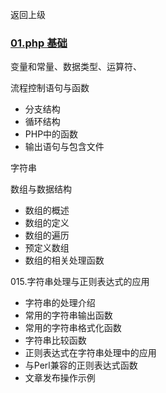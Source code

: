 返回上级
### [01.php 基础]()

变量和常量、数据类型、运算符、

流程控制语句与函数
- 分支结构
- 循环结构
- PHP中的函数
- 输出语句与包含文件

字符串

数组与数据结构

- 数组的概述
- 数组的定义
- 数组的遍历
- 预定义数组
- 数组的相关处理函数

015.字符串处理与正则表达式的应用
- 字符串的处理介绍
- 常用的字符串输出函数
- 常用的字符串格式化函数
- 字符串比较函数
- 正则表达式在字符串处理中的应用
- 与Perl兼容的正则表达式函数
- 文章发布操作示例


